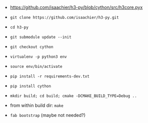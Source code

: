 - https://github.com/isaachier/h3-py/blob/cython/src/h3core.pyx

- `git clone https://github.com/isaachier/h3-py.git`
- `cd h3-py`
- `git submodule update --init`
- `git checkout cython`
- `virtualenv -p python3 env`
- `source env/bin/activate`
- `pip install -r requirements-dev.txt`
- `pip install cython`
- `mkdir build; cd build; cmake -DCMAKE_BUILD_TYPE=Debug ..`
- from within build dir: `make`


- `fab bootstrap` (maybe not needed?)

